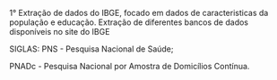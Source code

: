  1° Extração de dados do IBGE, focado em dados de caracteristicas da população e educação.
 Extração de diferentes bancos de dados disponíveis no site do IBGE

SIGLAS:
PNS - Pesquisa Nacional de Saúde;

PNADc - Pesquisa Nacional por Amostra de Domicílios Contínua.
